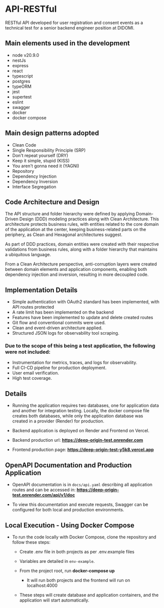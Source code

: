 # API-RESTful

RESTful API developed for user registration and consent events as a technical test for a senior backend engineer position at DIDOMI.

## Main elements used in the development

- node v20.9.0
- nestJs
- express
- react
- typescript
- postgres
- typeORM
- jest
- supertest
- eslint
- swagger
- docker
- docker compose

## Main design patterns adopted

- Clean Code
- Single Responsibility Principle (SRP)
- Don't repeat yourself (DRY)
- Keep it simple, stupid (KISS)
- You aren't gonna need it (YAGNI)
- Repository
- Dependency Injection
- Dependency Inversion
- Interface Segregation

## Code Architecture and Design

The API structure and folder hierarchy were defined by applying Domain-Driven Design (DDD) modeling practices along with Clean Architecture. This architecture protects business rules, with entities related to the core domain of the application at the center, keeping business-related parts on the periphery, as Clean and Hexagonal architectures suggest.

As part of DDD practices, domain entities were created with their respective validations from business rules, along with a folder hierarchy that maintains a ubiquitous language.

From a Clean Architecture perspective, anti-corruption layers were created between domain elements and application components, enabling both dependency injection and inversion, resulting in more decoupled code.

## Implementation Details

- Simple authentication with OAuth2 standard has been implemented, with API routes protected
- A rate limit has been implemented on the backend
- Features have been implemented to update and delete created routes
- Git flow and conventional commits were used.
- Clean and event-driven architecture applied.
- Structured JSON logs for observability tool scraping.

### Due to the scope of this being a test application, the following were not included:

- Instrumentation for metrics, traces, and logs for observability.
- Full CI-CD pipeline for production deployment.
- User email verification.
- High test coverage.

## Details

- Running the application requires two databases, one for application data and another for integration testing. Locally, the docker compose file creates both databases, while only the application database was created in a provider (Render) for production.

- Backend application is deployed on Render and Frontend on Vercel.

- Backend production url: **https://deep-origin-test.onrender.com**

- Frontend production page: **https://deep-origin-test-y5k8.vercel.app**

## OpenAPI Documentation and Production Application

- OpenAPI documentation is in `docs/api.yaml` describing all application routes and can be accessed in: **https://deep-origin-test.onrender.com/api/v1/doc**

- To view this documentation and execute requests, Swagger can be configured for both local and production environments.

## Local Execution - Using Docker Compose

- To run the code locally with Docker Compose, clone the repository and follow these steps:

  - Create .env file in both projects as per .env.example files
  - Variables are detailed in `env-example`.
  - From the project root, run **docker-compose up**

    - It will run both projects and the frontend will run on localhost:4000

  - These steps will create database and application containers, and the application will start automatically.
